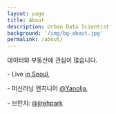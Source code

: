 ```yaml
---
layout: page
title: About
description: Urban Data Scientist
background: '/img/bg-about.jpg'
permalink: /about/
---
```


<p>데이터와 부동산에 관심이 많습니다.</p>


<p>- Live <a href = 'https://www.google.com/maps/place/%EC%84%9C%EC%9A%B8%ED%8A%B9%EB%B3%84%EC%8B%9C/@37.5757345,126.8068632,10.91z/data=!4m5!3m4!1s0x357ca2012d5c39cf:0x7e11eca1405bf29b!8m2!3d37.566535!4d126.9779692'>in Seoul</a>,</p>

<p>- 머신러닝 엔지니어 <a href = 'https://www.yanolja.com'>@Yanolja</a>,</p>

<p>- 브런치: <a href = 'https://brunch.co.kr/@jirehpark'>@jirehpark</a></p>
